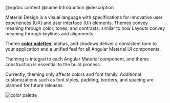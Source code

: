 @ngdoc content
@name Introduction
@description

Material Design is a visual language with specifications for innovative user experiences (UX) and user interface (UI) elements. Themes convey meaning through color, tones, and contrasts, similar to how Layouts convey meaning through keylines and alignments.

Theme [**color palettes**](http://www.google.com/design/spec/style/color.html#color-ui-color-palette), alphas, and shadows deliver a consistent tone to your application and a unified feel for all Angular Material UI components.

Theming is integral to each Angular Material component, and theme construction is essential to the build process.

Currently, theming only affects colors and font family. Additional customizations such as font styles, padding, borders, and spacing are planned for future releases.

<img src="https://cloud.githubusercontent.com/assets/210413/4816236/bf7783dc-5edd-11e4-88ef-1f8b6e87e1d7.png" alt="color palette" style="max-width: 100%;">

